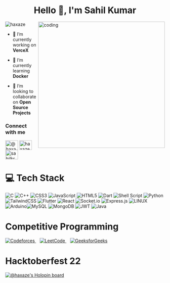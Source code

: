 <h1 align="center">Hello 👋, I'm Sahil Kumar</h1>
<img align="right" alt="coding" width="400" src="https://cdn.dribbble.com/users/926537/screenshots/4502924/python-2.gif">

<p align="left"> <img src="https://komarev.com/ghpvc/?username=haxaze&label=Profile%20views&color=0e75b6&style=flat" alt="haxaze" /> </p>

- 🔭 I’m currently working on **VerceX**

- 🌱 I’m currently learning **Docker**

- 👯 I’m looking to collaborate on **Open Source Projects**

<h3 align="left">Connect with me</h3>
<p> <!-- Change alignment to center -->
<a href="https://dev.to/@haxaze" target="blank"><img align="center" src="https://raw.githubusercontent.com/rahuldkjain/github-profile-readme-generator/master/src/images/icons/Social/devto.svg" alt="@haxaze" height="30" width="40" /></a>
<a href="https://linkedin.com/in/haxaze" target="blank"><img align="center" src="https://raw.githubusercontent.com/rahuldkjain/github-profile-readme-generator/master/src/images/icons/Social/linked-in-alt.svg" alt="haxaze" height="30" width="40" /></a>
<a href="https://instagram.com/sahilkr_1" target="blank"><img align="center" src="https://raw.githubusercontent.com/rahuldkjain/github-profile-readme-generator/master/src/images/icons/Social/instagram.svg" alt="sahilkr_1" height="30" width="40" /></a>

</p>

# 💻 Tech Stack
![C](https://img.shields.io/badge/c-%2300599C.svg?style=for-the-badge&logo=c&logoColor=white) ![C++](https://img.shields.io/badge/c++-%2300599C.svg?style=for-the-badge&logo=c%2B%2B&logoColor=white) ![CSS3](https://img.shields.io/badge/css3-%231572B6.svg?style=for-the-badge&logo=css3&logoColor=white) ![JavaScript](https://img.shields.io/badge/javascript-%23323330.svg?style=for-the-badge&logo=javascript&logoColor=%23F7DF1E)  ![HTML5](https://img.shields.io/badge/html5-%23E34F26.svg?style=for-the-badge&logo=html5&logoColor=white) ![Dart](https://img.shields.io/badge/dart-%230175C2.svg?style=for-the-badge&logo=dart&logoColor=white) ![Shell Script](https://img.shields.io/badge/shell_script-%23121011.svg?style=for-the-badge&logo=gnu-bash&logoColor=white) ![Python](https://img.shields.io/badge/python-3670A0?style=for-the-badge&logo=python&logoColor=ffdd54) ![TailwindCSS](https://img.shields.io/badge/tailwindcss-%2338B2AC.svg?style=for-the-badge&logo=tailwind-css&logoColor=white) ![Flutter](https://img.shields.io/badge/Flutter-%2302569B.svg?style=for-the-badge&logo=Flutter&logoColor=white) ![React](https://img.shields.io/badge/react-%2320232a.svg?style=for-the-badge&logo=react&logoColor=%2361DAFB) ![Socket.io](https://img.shields.io/badge/Socket.io-black?style=for-the-badge&logo=socket.io&badgeColor=010101) ![Express.js](https://img.shields.io/badge/express.js-%23404d59.svg?style=for-the-badge&logo=express&logoColor=%2361DAFB) ![LINUX](https://img.shields.io/badge/Linux-FCC624?style=for-the-badge&logo=linux&logoColor=black) ![Arduino](https://img.shields.io/badge/-Arduino-00979D?style=for-the-badge&logo=Arduino&)![MySQL](https://img.shields.io/badge/mysql-%2300f.svg?style=for-the-badge&logo=mysql&logoColor=white) ![MongoDB](https://img.shields.io/badge/MongoDB-%234ea94b.svg?style=for-the-badge&logo=mongodb&logoColor=white) 
![JWT](https://img.shields.io/badge/JWT-black?style=for-the-badge&logo=JSON%20web%20tokens) ![Java](https://img.shields.io/badge/Java-%23ED8B00.svg?style=for-the-badge&logo=java&logoColor=white)


# Competitive Programming
<p align="left">
<a href="https://codeforces.com/profile/krSahil" target="_blank">
<img src="https://img.shields.io/badge/Codeforces-445f9d?style=for-the-badge&logo=Codeforces&logoColor=white" alt="Codeforces"/>
</a>&nbsp;&nbsp;
<a href="https://www.leetcode.com/sahil_kr" target="_blank">
<img src="https://img.shields.io/badge/LeetCode-%239EC94A.svg?style=for-the-badge&logo=LeetCode&logoColor=white" alt="LeetCode"/>
</a>&nbsp;&nbsp;
<a href="https://auth.geeksforgeeks.org/user/krsahil" target="_blank">
<img src="https://img.shields.io/badge/GeeksforGeeks-%235C68C4.svg?style=for-the-badge&logo=GeeksforGeeks&logoColor=white" alt="GeeksforGeeks"/>
</a>
</p>

# Hacktoberfest 22

[![@haxaze's Holopin board ](https://holopin.me/haxaze)](https://holopin.io/@haxaze)

